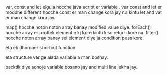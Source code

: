 <!-- Ans the question number-1: -->

 var, const and let eigula hocche java script er variable . var const and let er moddhe different hocche const  er man change kora jay na kintu let and vat er man change kora jay.


<!-- Ans to the question number-1: -->

 map() hocche noton noton array banay modified value diye.
 forEach() hocche array er prottek element e kj kore kintu kisu return kore na.
 filter() hocche noton array banay sei element diye ja condition pass kore.

<!-- Ans to the question number-3: -->

 eta ek dhoroner shortcut function.

<!-- Ans to the question number-4: -->

 eta structure venge alada variable a man boshay.

 <!--Ans to the question number-5:  -->

backtik diye sohoje variable bosano jay and multi line lekha jay.
 